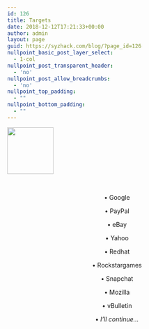 ```yaml
---
id: 126
title: Targets
date: 2018-12-12T17:21:33+00:00
author: admin
layout: page
guid: https://syzhack.com/blog/?page_id=126
nullpoint_basic_post_layer_select:
  - 1-col
nullpoint_post_transparent_header:
  - 'no'
nullpoint_post_allow_breadcrumbs:
  - 'no'
nullpoint_top_padding:
  - ""
nullpoint_bottom_padding:
  - ""
---
```

<img class="wp-image-118 aligncenter" src="https://syzhack.com/blog/wp-content/uploads/2018/12/energy-memory-focus-target.png" alt="" width="106" height="107" />

&nbsp;

<p style="text-align: center;">
  • Google
</p>

<p style="text-align: center;">
  • PayPal
</p>

<p style="text-align: center;">
  • eBay
</p>

<p style="text-align: center;">
  • Yahoo
</p>

<p style="text-align: center;">
  • Redhat
</p>

<p style="text-align: center;">
  • Rockstargames
</p>

<p style="text-align: center;">
  • Snapchat
</p>

<p style="text-align: center;">
  • Mozilla
</p>

<p style="text-align: center;">
  • vBulletin
</p>

<p style="text-align: center;">
  • <em>I’ll continue</em><em>…</em>
</p>

&nbsp;